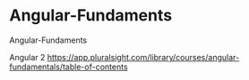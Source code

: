 # Angular-Fundaments
Angular-Fundaments

Angular 2
https://app.pluralsight.com/library/courses/angular-fundamentals/table-of-contents

